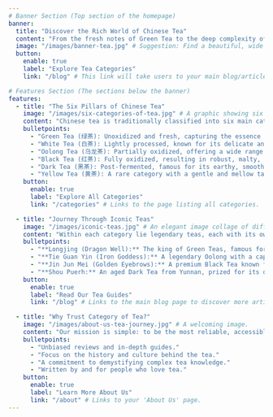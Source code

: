 ```yaml
---
# Banner Section (Top section of the homepage)
banner:
  title: "Discover the Rich World of Chinese Tea"
  content: "From the fresh notes of Green Tea to the deep complexity of Puerh, Category of Tea is your ultimate guide to the fascinating origins, categories, and culture behind every leaf."
  image: "/images/banner-tea.jpg" # Suggestion: Find a beautiful, wide photo of a tea plantation or a tea ceremony.
  button:
    enable: true
    label: "Explore Tea Categories"
    link: "/blog" # This link will take users to your main blog/article list page.

# Features Section (The sections below the banner)
features:
  - title: "The Six Pillars of Chinese Tea"
    image: "/images/six-categories-of-tea.jpg" # A graphic showing six different tea colors.
    content: "Chinese tea is traditionally classified into six main categories based on its processing method. Each category offers a unique spectrum of flavors, aromas, and stories."
    bulletpoints:
      - "Green Tea (绿茶): Unoxidized and fresh, capturing the essence of spring."
      - "White Tea (白茶): Lightly processed, known for its delicate and sweet notes."
      - "Oolong Tea (乌龙茶): Partially oxidized, offering a wide range of complex flavors."
      - "Black Tea (红茶): Fully oxidized, resulting in robust, malty, and sweet profiles."
      - "Dark Tea (黑茶): Post-fermented, famous for its earthy, smooth, and aged character."
      - "Yellow Tea (黄茶): A rare category with a gentle and mellow taste."
    button:
      enable: true
      label: "Explore All Categories"
      link: "/categories" # Links to the page listing all categories.

  - title: "Journey Through Iconic Teas"
    image: "/images/iconic-teas.jpg" # An elegant image collage of different tea leaves or cups.
    content: "Within each category lie legendary teas, each with its own unique history, terroir, and flavor profile. Let's delve into some of the most celebrated examples."
    bulletpoints:
      - "**Longjing (Dragon Well):** The king of Green Teas, famous for its nutty aroma and smooth, mellow taste."
      - "**Tie Guan Yin (Iron Goddess):** A legendary Oolong with a captivating floral fragrance and creamy texture."
      - "**Jin Jun Mei (Golden Eyebrows):** A premium Black Tea known for its sweet, honey-like flavor and beautiful golden tips."
      - "**Shou Puerh:** An aged Dark Tea from Yunnan, prized for its deep, earthy character and digestive benefits."
    button:
      enable: true
      label: "Read Our Tea Guides"
      link: "/blog" # Links to the main blog page to discover more articles.

  - title: "Why Trust Category of Tea?"
    image: "/images/about-us-tea-journey.jpg" # A welcoming image.
    content: "Our mission is simple: to be the most reliable, accessible, and inspiring resource for Chinese tea enthusiasts. We are dedicated to providing clear, accurate, and passion-driven content."
    bulletpoints:
      - "Unbiased reviews and in-depth guides."
      - "Focus on the history and culture behind the tea."
      - "A commitment to demystifying complex tea knowledge."
      - "Written by and for people who love tea."
    button:
      enable: true
      label: "Learn More About Us"
      link: "/about" # Links to your 'About Us' page.
---
```

